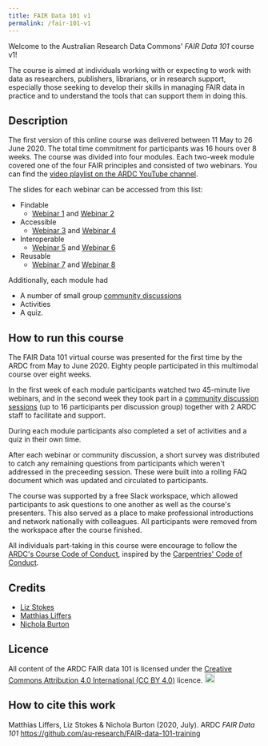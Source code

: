 ```yaml
---
title: FAIR Data 101 v1
permalink: /fair-101-v1
---
```


Welcome to the Australian Research Data Commons' *FAIR Data 101* course v1!

The course is aimed at individuals working with or expecting to work with data as researchers, publishers, librarians, or in research support, especially those seeking to develop their skills in managing FAIR data in practice and to understand the tools that can support them in doing this.

## Description
The first version of this online course was delivered between 11 May to 26 June 2020. The total time commitment for participants was 16 hours over 8 weeks.
The course was divided into four modules. Each two-week module covered one of the four FAIR principles and consisted of two webinars. You can find the [video playlist on the ARDC YouTube channel](https://www.youtube.com/playlist?list=PLG25fMbdLRa7bf4FNTS_LHV7hHOyFvkc-).

The slides for each webinar can be accessed from this list:
* Findable
    * [Webinar 1](https://github.com/au-research/FAIR-data-101-training/blob/main/1-findable/webinar-1-slides.pdf) and [Webinar 2](https://github.com/au-research/FAIR-data-101-training/blob/main/1-findable/webinar-2-slides.pdf)
* Accessible
    * [Webinar 3](https://github.com/au-research/FAIR-data-101-training/blob/main/2-accessible/webinar-3-slides.pdf) and [Webinar 4](https://github.com/au-research/FAIR-data-101-training/blob/main/2-accessible/webinar-4-slides.pdf)
* Interoperable
    * [Webinar 5](https://github.com/au-research/FAIR-data-101-training/blob/main/3-interoperable/webinar-5-slides.pdf) and [Webinar 6](https://github.com/au-research/FAIR-data-101-training/blob/main/3-interoperable/webinar-6-slides.pdf)
* Reusable
    * [Webinar 7](https://github.com/au-research/FAIR-data-101-training/blob/main/4-reusable/webinar-7-slides.pdf) and [Webinar 8](https://github.com/au-research/FAIR-data-101-training/blob/main/4-reusable/webinar-8-slides.pdf)

Additionally, each module had
* A number of small group [community discussions](course-resources/community-discussion-factsheet.md)
* Activities
* A quiz.

## How to run this course
The FAIR Data 101 virtual course was presented for the first time by the ARDC from May to June 2020. Eighty people participated in this multimodal course over eight weeks.

In the first week of each module participants watched
two 45-minute live webinars, and in the second week they took part in a
[community discussion sessions](course-resources/community-discussion-factsheet.md) (up to 16 participants per discussion group) together with 2 ARDC staff to facilitate and support.

During each module participants also completed a set of activities and a quiz in their own time.

After each webinar or community discussion, a short survey was distributed to catch any remaining questions from participants which weren't addressed in the preceeding session. These were built into a rolling FAQ document which was updated and circulated to participants.

The course was supported by a free Slack workspace, which allowed participants to ask questions to one
another as well as the course's presenters. This also served as a place to make professional introductions and network nationally with colleagues. All participants were removed from the workspace after the course finished.

All individuals part-taking in this course were encourage to follow the [ARDC's Course Code of Conduct](https://tiny.cc/code-conduct), inspired
by the [Carpentries' Code of Conduct](https://docs.carpentries.org/topic_folders/policies/code-of-conduct.html).

## Credits

* [Liz Stokes](https://orcid.org/0000-0002-2973-5647)
* [Matthias Liffers](https://orcid.org/0000-0002-3639-2080)
* [Nichola Burton](https://orcid.org/0000-0003-4470-4846)

## Licence
All content of the ARDC FAIR data 101 is licensed under the [Creative Commons Attribution 4.0 International (CC BY 4.0)](https://creativecommons.org/licenses/by/4.0/) licence. 
<a href="https://creativecommons.org/licenses/by/4.0/"><img src="https://mirrors.creativecommons.org/presskit/buttons/80x15/png/by.png" height="20"/></a>

## How to cite this work
Matthias Liffers, Liz Stokes & Nichola Burton (2020, July). ARDC *FAIR Data 101* https://github.com/au-research/FAIR-data-101-training
